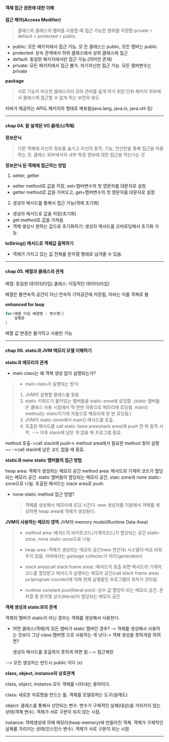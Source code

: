 
#### 객체 접근 권한에 대한 이해

**접근 제어(Access Modifier)**
> 클래스와 클래스의 멤버를 사용할 때 접근 가능한 범위를 지정함
> private < default < protected < public

- public: 모든 패키지에서 접근 가능. 모 든 클래스는 public, 모든 멤버는 public  
- protected: 상속 관계에서 하위 클래스에서 상위 클래스에 접근
- default: 동일한 패키지에서만 접근 가능.(의미만 존재)
- private: 모든 패키지에서 접근 불가. 자기자신만 접근 가능. 모든 멤버변수는 private

**package**
> 서로 기능이 비슷한 클래스끼리 모아 관리를 쉽게 하기 위한 단위
> 패키지 외부에서 클래스에 접근할 수 없게 하는 보안의 용도

자바가 제공하는 API도 패키지의 형태로 배포됨(java.lang, java.io, java.util 등)


---

#### chap 04. 잘 설계된 VO 클래스(객체)

**정보은닉**
>다른 객체에 자신의 정보를 숨기고 자신의 동작, 기능, 연산만을 통해 접근을 허용하는 것. 클래스 외부에서의 내부 특정 정보에 대한 접근을 막는다는 것


**정보은닉 된 객체에 접근하는 방법**
1. setter, getter
- setter method로 값을 저장, set+멤버변수의 첫 영문자를 대문자로 설정
- getter method로 값을 가져오고, get+멤버변수의 첫 영문자를 대문자로 설정

2. 생성자 메서드를 통해서 접근 가능(객체 초기화)
- 생성자 메서드로 값을 저장(초기화)
- get method로 값을 가져옴.
- 객체 생성시 원하는 값으로 초기화하기: 생성자 메서드를 오버로딩해서 초기화 가능.

**toString() 메서드로 객체값 출력하기**
- 객체가 가지고 있는 값 전체를 문자열 형태로 넘겨줄 수 있음.

---

#### chap 05. 배열과 클래스의 관계

배열: 동일한 데이터(타입)
클래스: 이질적인 데이터(타입)

배열은 불연속적 공간이 아닌 연속적 기억공간에 저장됨, 자바는 이를 객체로 봄

**enhanced for loop**
```java
for(배열 타입 배열명 : 변수명){
    실행문
}
```
배열 값 변경은 불가하고 사용만 가능

---

#### chap 06. static과 JVM 메모리 모델 이해하기

**static과 메모리의 관계**

- main class는 왜 객체 생성 없이 실행되는가?
> - main class가 실행되는 방식:
> 1. JVM이 실행할 클래스를 찾음
> 2. static 키워드가 붙어있는 멤버들을 static-zone에 로딩함.
> (static 멤버들은 클래스 사용 시점에서 딱 한번 자동으로 메모리에 로딩됨. main() method는 static이기에 자동으로 메모리에 한 번 로딩됨.)
> 3. JVM이 static-zone에서 main() 메서드를 호출.
> 4. 호출된 메서드를 call static fame area(stack area)에 push 한 뒤 동작 시작.
> --> 이후 stack에 남은 게 없을 때 프로그램 종료.

method 호출->call stack에 push-> method area에서 필요한 method 찾아 실행~~ ->call stack에 남은 코드 없을 때 종료.


**static과 none static 멤버들의 접근 방법**

heap area: 객체가 생성되는 메모리 공간
method area: 메서드의 기계어 코드가 할당되는 메모리 공간. static 멤버들이 할당되는 메모리 공간. staic zone과 none static-zone으로 나뉨. 호출된 메서드는 stack area로 push.
 

- none-static method 접근 방법?
  > 객체를 생성해서 메모리에 로딩 시킨다.
  > new 생성자를 이용해서 객체를 생성하면 heap area에 객체가 생성된다.


**JVM이 사용하는 메모리 영역**
JVM의 memory model(Runtime Data Area)
> - method area
>   :메서드의 바이트코드(기계어코드)가 할당되는 공간
>   static-zone, none static-zone으로 나뉨
> 
> - heap area
>   :객체가 생성되는 메모리 공간(new 연산자)
>   시스템이 따로 비워주지 않음. 자바에서는 garbage collector가 처리(generation)
> 
> - stack area(call stack frame area)
>   :메서드가 호출 되면 메서드의 기계어 코드를 할당받고 메서드가 실행되는 메모리 공간(call stack frame area)
>   pc(program counter)에 의해 현재 실행중인 프로그램의 위치가 관리됨.
> 
> - runtime constant pool(literal pool)
>   :상수 값 할당이 되는 메모리 공간. 문자열 중 문자열 상수(literal)이 할당되는 메모리 공간


**객체 생성과 static과의 관계**

객체의 멤버가 static이 아닌 경우는 객체를 생성해서 사용한다.

- 어떤 클래스(객체)의 모든 멤버가 static 멤버인 경우?
  -> 객체를 생성해서 사용하는 것보다 그냥 class.멤버명 으로 사용하는 게 낫다-> 객체 생성을 못하게끔 하려면?

  생성자 메서드를 호출하지 못하게 하면 됨.--> 접근제한

--> 모든 생성자는 반드시 public 이다 (x)

**class, object, instance의 상호관계**

class, object, instance 모두 객체를 나타내는 용어이다.

class: 새로운 자료형을 만드는 틀. 객체를 모델링하는 도구(설계도)

object: 클래스를 통해서 선언되는 변수. 변수가 구체적인 실체(대상)을 가리키지 않는 상태(객체 변수). 객체가 서로 구분이 되지 않는 시점.

instance: 객체생성에 의해 메모리(heap memory)에 만들어진 객체. 객체가 구체적인 실체를 가리키는 상태(인스턴스 변수). 객체가 서로 구분이 되는 시점

---
